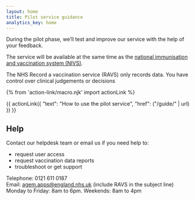 ```yaml
---
layout: home
title: Pilot service guidance
analytics_key: home
---
```


During the pilot phase, we’ll test and improve our service with the help of your feedback.

The service will be available at the same time as the [national immunisation and vaccination system (NIVS)](https://www.ardengemcsu.nhs.uk/services/business-intelligence/nivs/).

The NHS Record a vaccination service (RAVS) only records data. You have control over clinical judgements or decisions

{% from 'action-link/macro.njk' import actionLink %}

{{ actionLink({
  "text": "How to use the pilot service",
  "href": ("/guide/" | url)
}) }}


## Help

Contact our helpdesk team or email us if you need help to:

* request user access
* request vaccination data reports
* troubleshoot or get support

Telephone: 0121 611 0187<br>
Email: [agem.apps@england.nhs.uk](mailto:agem.apps@england.nhs.uk) (include RAVS in the subject line)<br>
Monday to Friday: 8am to 6pm. Weekends: 8am to 4pm
